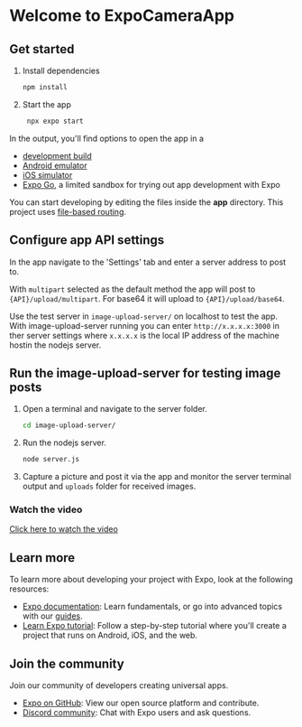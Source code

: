 # Welcome to ExpoCameraApp

## Get started

1. Install dependencies

   ```bash
   npm install
   ```

2. Start the app

   ```bash
    npx expo start
   ```

In the output, you'll find options to open the app in a

- [development build](https://docs.expo.dev/develop/development-builds/introduction/)
- [Android emulator](https://docs.expo.dev/workflow/android-studio-emulator/)
- [iOS simulator](https://docs.expo.dev/workflow/ios-simulator/)
- [Expo Go](https://expo.dev/go), a limited sandbox for trying out app development with Expo

You can start developing by editing the files inside the **app** directory. This project uses [file-based routing](https://docs.expo.dev/router/introduction).

## Configure app API settings

In the app navigate to the 'Settings' tab and enter a server address to post to.

With `multipart` selected as the default method the app will post to `{API}/upload/multipart`. For base64 it will upload to `{API}/upload/base64`.

Use the test server in `image-upload-server/` on localhost to test the app. With image-upload-server running you can enter `http://x.x.x.x:3000` in ther server settings where `x.x.x.x` is the local IP address of the machine hostin the nodejs server.


## Run the image-upload-server for testing image posts

1. Open a terminal and navigate to the server folder.

   ```bash
   cd image-upload-server/
   ```

2. Run the nodejs server.

   ```bash
   node server.js
   ```
3. Capture a picture and post it via the app and monitor the server terminal output and `uploads` folder for received images.

### Watch the video

[Click here to watch the video](https://raw.githubusercontent.com/ConnorPearson/ExpoCameraApp/refs/heads/master/examples/screen-20250326-215517.mp4)



## Learn more

To learn more about developing your project with Expo, look at the following resources:

- [Expo documentation](https://docs.expo.dev/): Learn fundamentals, or go into advanced topics with our [guides](https://docs.expo.dev/guides).
- [Learn Expo tutorial](https://docs.expo.dev/tutorial/introduction/): Follow a step-by-step tutorial where you'll create a project that runs on Android, iOS, and the web.

## Join the community

Join our community of developers creating universal apps.

- [Expo on GitHub](https://github.com/expo/expo): View our open source platform and contribute.
- [Discord community](https://chat.expo.dev): Chat with Expo users and ask questions.
